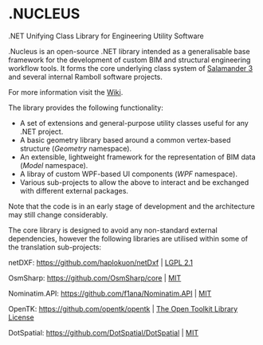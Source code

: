 # .NUCLEUS
.NET Unifying Class Library for Engineering Utility Software

.Nucleus is an open-source .NET library intended as a generalisable base framework for the development of custom BIM and structural engineering workflow tools.  It forms the core underlying class system of [Salamander 3](https://www.food4rhino.com/app/salamander-3) and several internal Ramboll software projects.

For more information visit the [Wiki](https://github.com/pnjeffries/Nucleus/wiki).

The library provides the following functionality:

- A set of extensions and general-purpose utility classes useful for any .NET project.
- A basic geometry library based around a common vertex-based structure (*Geometry* namespace).
- An extensible, lightweight framework for the representation of BIM data (*Model* namespace).
- A libray of custom WPF-based UI components (*WPF* namespace).
- Various sub-projects to allow the above to interact and be exchanged with different external packages.

Note that the code is in an early stage of development and the architecture may still change considerably.

The core library is designed to avoid any non-standard external dependencies, however the following libraries are utilised within some of the translation sub-projects:

netDXF: https://github.com/haplokuon/netDxf | [LGPL 2.1](https://github.com/haplokuon/netDxf/blob/master/LICENSE)

OsmSharp: https://github.com/OsmSharp/core | [MIT](https://github.com/OsmSharp/core/blob/master/LICENSE.md)

Nominatim.API: https://github.com/f1ana/Nominatim.API | [MIT](https://github.com/f1ana/Nominatim.API/blob/master/LICENSE)

OpenTK: https://github.com/opentk/opentk | [The Open Toolkit Library License](https://github.com/opentk/opentk/blob/master/License.txt)

DotSpatial: https://github.com/DotSpatial/DotSpatial | [MIT](https://github.com/DotSpatial/DotSpatial/blob/master/LICENSE)

